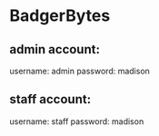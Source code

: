 # BadgerBytes

## admin account: 
username: admin
password: madison

## staff account:
username: staff
password: madison